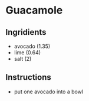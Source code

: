 # Guacamole 

## Ingridients
* avocado (1.35)
* lime (0.64)
* salt (2)

## Instructions
* put one avocado into a bowl
